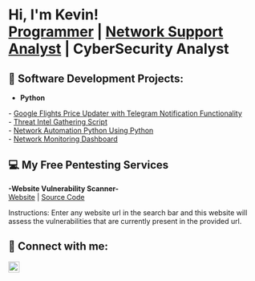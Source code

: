 <h1>Hi, I'm Kevin! <br/><a href="https://github.com/KevTheWebDev">Programmer</a> | <a href="https://www.linkedin.com/in/kevin-orta-7334391b4/">Network Support Analyst</a> | <a href"">CyberSecurity Analyst</a> </h1>

<h2>👾 Software Development Projects:</h2>

<!-- - <b>Data Structures and Algorithms Practice</b><br> -->
<!-- - <b>PowerShell</b><br> -->
<!-- - <b>C# (.NET Desktop Applications)</b> -->
- <b>Python</b>
<div>- <a href="https://github.com/KevTheWebDev/KevTheWebDev">Google Flights Price Updater with Telegram Notification Functionality</a></div>
<div>- <a href="https://github.com/KevTheWebDev/Threat-Intel-Gathering-Script">Threat Intel Gathering Script</a></div>
<div>- <a href="https://github.com/KevTheWebDev/Network-Automation-Python">Network Automation Python Using Python</a></div>
<div>- <a href="https://github.com/KevTheWebDev/Network-Monitoring-Dashboard">Network Monitoring Dashboard</a></div>



<h2>💻 My Free Pentesting Services</h2>
<div><b>-Website Vulnerability Scanner-</b></div>
<div><a href="">Website</a> | <a href="">Source Code</a></div>

Instructions: Enter any website url in the search bar and this website will assess the vulnerabilities that are currently present in the provided url.

<h2> 🚀 Connect with me:</h2>

[<img align="left" alt="KevinOrta | LinkedIn" width="22px" src="https://cdn.jsdelivr.net/npm/simple-icons@v3/icons/linkedin.svg" />][linkedin]

[linkedin]: (https://www.linkedin.com/in/kevin-orta-7334391b4/)
